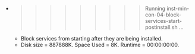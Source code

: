 * >>>>>>>>> Running inst-min-con-04-block-services-start-postinstall.sh ...
  * Block services from starting after they are being installed.
  * Disk size = 887888K. Space Used = 8K. Runtime = 00:00:00:00.

